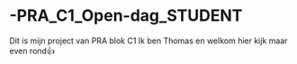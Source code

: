 # -PRA_C1_Open-dag_STUDENT
Dit is mijn project van PRA blok C1
Ik ben Thomas en welkom hier kijk maar even rond👍